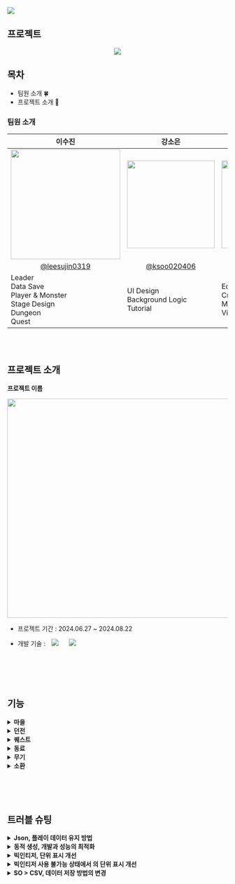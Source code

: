  ![](https://capsule-render.vercel.app/api?type=waving&height=250&color=gradient&text=F4&fontAlignY=40)

<!-- ![](https://capsule-render.vercel.app/api?type=slice&height=250&color=gradient&text=다시%20돌아온%20F4&fontAlignY=32&desc=최종%20프로젝트&fontSize=50&rotate=16&fontAlign=69&descAlignY=45&descAlign=81) -->

## 프로젝트

<div align = "center">

![](https://github.com/user-attachments/assets/c38abeca-55b6-4305-a252-505c762a7d82)

 
</div>

## 목차

- 팀원 소개 🍀
- 프로젝트 소개 🌈

### 팀원 소개

<table align=center>
    <thead>
        <tr >
            <th style="text-align:center;" >이수진</th>
            <th style="text-align:center;" >강소은</th>
            <th style="text-align:center;" >유예린</th>
            <th style="text-align:center;" >배재준</th>
        </tr>
    </thead>
    <tbody>
        <tr>         
            <td><img width="250" src="https://github.com/user-attachments/assets/0abc3fb0-bb07-49fc-b6d0-0bdb847e1e6e"/> </td>
            <td><img width="200" src="https://github.com/user-attachments/assets/175c28ea-288e-4f51-9693-97415331d1ec"/> </td>
            <td><img width="200" src="https://github.com/user-attachments/assets/22fc87a2-464b-45a1-9d8d-be59e5275720"/> </td>
            <td><img width="250" src="https://github.com/user-attachments/assets/06236eef-1d8d-46b0-b28b-28bdc61ef311"/> </td>
        </tr>
        <tr>
            <td align = "center"><a href="https://github.com/leesujin0319">@leesujin0319</a></td>
            <td align = "center"><a href="https://github.com/ksoo020406">@ksoo020406</a></td>
            <td align = "center"><a href="https://github.com/yuyerin522">@yuyerin522</a></td>
            <td align = "center"><a href="https://github.com/gpjj">@gpjj</a></td>
        </tr>
        <tr>
            <td width="200">Leader<br>Data Save<br>Player & Monster<br>Stage Design<br>Dungeon<br>Quest</td>
            <td width="200">UI Design<br>Background Logic<br>Tutorial</td>
            <td width="200">Equipment<br>Crop Data<br>Mineral Data<br>Village</td>
            <td width="200">Companion Data</td>
        </tr>
    </tbody>
</table>

<br><br>

## 프로젝트 소개

**프로젝트 이름**

 <img src="https://media.discordapp.net/attachments/1252605295331639442/1274999392247615488/f4.png?ex=66c44b37&is=66c2f9b7&hm=dce7ccd199d169ecc4a6e6923ca6bfa9a3e3cad6077ba8148f95c07df47938fe&=&format=webp&quality=lossless&width=600&height=305" width="1000" height="500">

- 프로젝트 기간 : 2024.06.27 ~ 2024.08.22
  
- 개발 기술 : <img src="https://img.shields.io/badge/C_Shap-000000?style=flat-square&logo=Cshap&logoColor=black" style="height : auto; margin-left : 10px; margin-right : 10px;"/> <img src="https://img.shields.io/badge/Unity-000000?style=flat-square&logo=Unity&logoColor=white" style="height : auto; margin-left : 10px; margin-right : 10px;"/>
    </ul>
  </div>
</details>

<br>
<br>
<br>
<br>

## 기능 

<details>
  <summary><b>마을</b></summary>
  <div markdown="1">
    <ul>
      <li>마을에서 나온 수확물로 장비와 동료 레벨업!</li>
      <li>시설레벨에 따라 여러가지 수확물을 얻을 수 있습니다.</li>
      <img src="https://media.discordapp.net/attachments/1252605295331639442/1275041991901843540/image.png?ex=66c472e4&is=66c32164&hm=8cabe52e795f257abe83d09602abf9727b2792733a41fc16f406f9ff2f49d955&=&format=webp&quality=lossless&width=297&height=662" width="200" height="400">
         <img src="https://media.discordapp.net/attachments/1252605295331639442/1275042213289656320/image.png?ex=66c47318&is=66c32198&hm=ca387c7b22010b09e62d752a31760d58d44eab40c847da53a8c4fa73c177b6cc&=&format=webp&quality=lossless&width=296&height=662" width="200" height="400">
     <img src="https://media.discordapp.net/attachments/1252605295331639442/1275042133119733781/image.png?ex=66c47305&is=66c32185&hm=311601907e7112e95baea600b021febed06734bd504140ee1e5cefecb524bb37&=&format=webp&quality=lossless&width=298&height=662" width="200" height="400">
    </ul>
  </div>
</details>

<details>
  <summary><b>던전</b></summary>
  <div markdown="1">
    <ul>
      <li>열쇠를 사용해 던전입장!</li></li>
      <li>보다 많은 재화를 얻을 수 있습니다.</li>
           <img src="https://media.discordapp.net/attachments/1252605295331639442/1275044723634995232/image.png?ex=66c4756f&is=66c323ef&hm=dbaf83e660834b915c0031c5a53a1646ddbc1c095f68e589af695eb4eb52600e&=&format=webp&quality=lossless&width=516&height=662" width="200" height="400">
         <img src="https://media.discordapp.net/attachments/1252605295331639442/1275044787468107806/image.png?ex=66c4757e&is=66c323fe&hm=01e00cbcbb1e07ed00cafbd2d65aaf66837ba41a1c55973b65d14b902257a999&=&format=webp&quality=lossless&width=292&height=437" width="200" height="400">
     <img src="https://media.discordapp.net/attachments/1252605295331639442/1275044871236747397/image.png?ex=66c47592&is=66c32412&hm=767ca3b38341ac71d009cde6d112f013d46ec2c443e5bafe21324cde44d0cd38&=&format=webp&quality=lossless&width=297&height=661" width="200" height="400">
          <img src="https://media.discordapp.net/attachments/1252605295331639442/1275044976236957806/image.png?ex=66c475ab&is=66c3242b&hm=c33920c920e9ba9b1620331ecd43ab5cfd7bc1e27d14fa16c8c0c24e67368614&=&format=webp&quality=lossless&width=323&height=437" width="200" height="400">
    </ul>
  </div>
</details>

<details>
  <summary><b>퀘스트</b></summary>
  <div markdown="1">
    <ul>
      <li>퀘스트를 통해서 씨앗 획득!</li>
      <li>씨앗을 통해 동료와 장비를 뽑을 수 있습니다.</li>
           <img src="https://media.discordapp.net/attachments/1252605295331639442/1275042317950128170/image.png?ex=66c47331&is=66c321b1&hm=546c3ec0e6d6d0403588f2b3fca5a3a2b63ed6b8d231154d9d44e253292c4253&=&format=webp&quality=lossless&width=575&height=571" width="400" height="400">
         <img src="https://media.discordapp.net/attachments/1252605295331639442/1275042443045376031/image.png?ex=66c4734f&is=66c321cf&hm=85c81d0dcd9098ca31e34eef7e3690a27c3ed0e912b8f22929cc82c8b2b90f12&=&format=webp&quality=lossless&width=578&height=535" width="400" height="400">
     <img src="https://media.discordapp.net/attachments/1252605295331639442/1275042600474382367/image.png?ex=66c47375&is=66c321f5&hm=50b3bf0283f4ed1df60e5abb6342c75e0081bc422a5836eb852140cdb4244bab&=&format=webp&quality=lossless&width=573&height=572" width="400" height="400">
          <img src="https://media.discordapp.net/attachments/1252605295331639442/1275042793449848842/image.png?ex=66c473a3&is=66c32223&hm=a200c2fb1115999770377386a2df4948eecd80e4d5bbed78820ce64c873db323&=&format=webp&quality=lossless&width=576&height=573" width="400" height="400">
    </ul>
  </div>
</details>

<details>
  <summary><b>동료</b></summary>
  <div markdown="1">
    <ul>
      <li>플레이어와 함께 싸우는 친구!</li>
      <li>동료와 함께 사용자만의 파티를 꾸밀 수 있다.</li>
       <img src="https://media.discordapp.net/attachments/1252605295331639442/1275042924089839638/image.png?ex=66c473c2&is=66c32242&hm=c26d881f0193552562e818972a0ef7f44f887e4bee89a2210973bc0468984094&=&format=webp&quality=lossless&width=443&height=661" width="200" height="400">
         <img src="https://media.discordapp.net/attachments/1252605295331639442/1275043082303438859/image.png?ex=66c473e7&is=66c32267&hm=37d6b34a3d6c1314cd680844885a02192d5acc050796e738b8072a3b6c2d3a5b&=&format=webp&quality=lossless&width=302&height=437" width="200" height="400">
    </ul>
  </div>
</details>

<details>
  <summary><b>무기</b></summary>
  <div markdown="1">
    <ul>
      <li>플레이어의 강함을 높이자!</li>
      <li>착용한 무기에 따라 플레이어를 성장 시킬 수 있다.</li>
          <img src="https://media.discordapp.net/attachments/1252605295331639442/1275046606236029010/image.png?ex=66c47730&is=66c325b0&hm=49b3d39cc49084c7a7bd9c90fd7c9caadffe86d9f0025cd8f966740ce0c67e84&=&format=webp&quality=lossless&width=298&height=661" width="200" height="400">
           <img src="https://cdn.discordapp.com/attachments/1252605295331639442/1275046687940808794/image.png?ex=66c47743&is=66c325c3&hm=c44ee1c99d5492163d33aaabe028ee081592a137129e4493b57af1dbd5516ec3&" width="200" height="400">
         <img src="https://cdn.discordapp.com/attachments/1252605295331639442/1275046845114224732/image.png?ex=66c47769&is=66c325e9&hm=31eeb028ae7cd9f5d2d0918700a2b9a2bd253467c0d6e6c5b9b5187199359d3e&" width="200" height="400">
    </ul>
  </div>
</details>


<details>
  <summary><b>소환</b></summary>
  <div markdown="1">
    <ul>
      <li>소환을 통해 동료와 무기를 획득!</li>
      <li>등급별로 여러가지 동료와 무기를 획득할 수 있다.</li>
          <img src="https://media.discordapp.net/attachments/1252605295331639442/1275044421666082911/image.png?ex=66c47527&is=66c323a7&hm=651f458a9597c72dcd6f4d06a252b1930cf580be3a5e5aac99ad1195997ea2a4&=&format=webp&quality=lossless&width=196&height=437" width="200" height="400">
           <img src="https://media.discordapp.net/attachments/1252605295331639442/1275044503505469482/image.png?ex=66c4753a&is=66c323ba&hm=bb25f6b81f56819b89b3601d54186a262a94bf0c541c91657ca73bb209f609cf&=&format=webp&quality=lossless&width=195&height=437" width="200" height="400">
    </ul>
  </div>
</details>




<br>
<br>
<br>
<br>


## 트러블 슈팅

<details>
  <summary><b>Json, 플레이 데이터 유지 방법</b></summary>
  <div markdown="1">
    <ul>
      <li>문제 : 런타임 동안 변경된 데이터가 영구적으로 저장되지 않으며, 게임이 종료되거나 다시 시작될 때 원래의 상태로 돌아가 플레이어의 진행 상황이나 설정값 등을 영구적으로 유지하기 어려웠다. 그로인해 우발적인 데이터 손실이 자주 발생하였고  유저들의 불만이 증가하였다.</li>
     <li>해결 : Json으로 저장하고 불러오는 방식을 선택해 다양한 효과를 얻을 수 있었다.<br>
1. 데이터지속성 - 획득한 플레이어의 성장,동료, 장비의 레벨, 경험치, 중복 횟수, 별, 등급 등의 세부적인 데이터가 게임을 종료하고 다시 시작해도 보존되었고 유지되었다.<br>
2. 사용자 만족도 증가 - 우발적인 데이터 손실 가능성이 줄어들어 플레이어의 불만을 예방할 수 있었고 진행상황이 보존되어 게임에 대한 신뢰도가 향상되었다.<br>
3. 게임 시작 시 모든 동료 데이터를 새로 생성하는 대신 저장된 데이터를 불러와 초기화 시간을 단축할 수 있었고 필요한 데이터만 저장하고 불러오므로 메모리 사용을 최적화할 수 있었다.</li>
    </ul>
  </div>
</details>


<details>
  <summary><b>동적 생성, 개발과 성능의 최적화</b></summary>
  <div markdown="1">
    <ul>
      <li>문제 :장비와 동료의 슬롯, 상세 팝업과 인벤토리 등을 제작하는데 갯수가 매우 많아
같은 소스를 아이템의 갯수만큼 제작하게 됨

**→ 갯수가 너무 많아 관리가 힘들고, 메모리 성능이 저하되었다.**</li>
     <li>해결 :동적생성을 통해 하나의 프리펩으로 해당 아이템의 자료를 받아 생성하는 식으로 제작하여 하이어라키 창의 깔끔함과 여유로운 메모리를 지켜내었다.</li>
    </ul>
  </div>
</details>

<details>
  <summary><b>빅인티저, 단위 표시 개선</b></summary>
  <div markdown="1">
    <ul>
      <li>문제 :방치형 게임 특성 상 게임 내에서 사용되는 재화, 스탯 등의 숫자가 기하급수적으로 늘어나 미관상/ 관리 상에도 좋지 못하다</li>
     <li>해결 :빅인티저를 사용하여 1000 단위로 A/B/C … 를 붙여주어 문제를 해결하였다.</li>
    </ul>
  </div>
</details>

<details>
  <summary><b>빅인티저 사용 불가능 상태에서 의 단위 표시 개선</b></summary>
  <div markdown="1">
    <ul>
      <li>문제 :장비의 스탯이 1000단위를 넘어 숫자 표기가 길어졌으나, 자료형이 float로 제작되어 출시 직전에 자료형을 바꾸는 작업을 하기엔 위험부담이 컸다.</li>
     <li>해결 :FormatNumber 을 사용하여 000 단위로 A/ B/ C .. 로 나오도록 처리해주었다.</li>
    </ul>
  </div>
</details>


<details>
  <summary><b>SO > CSV, 데이터 저장 방법의 변경</b></summary>
  <div markdown="1">
    <ul>
      <li>문제 :기존에 SO를 사용하여 장비/동료의 정보를 저장하여 사용하였는데 SO는 게임을 껐다 켰을 때 저장이 안되게 되어 있기 때문에 변경되는 데이터를 저장할 수 없었다.</li>
     <li>해결 :SO 로 사용하던 Data들은 SaveData를 따로 만들어주어 SO에서 받아와 저장하도록 변경하였다. <br>
 그 다음 아이템부터는 CSV를 파싱하여 다양한 정보를 인덱스를 통해 받아오도록 수정하고, 변경되는 정보는 정보 자체를 저장하는 게 아닌 변경되는 양을 저장하여 사용하였다.</li>
    </ul>
  </div>
</details>



